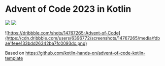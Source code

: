 # Advent of Code 2023 in Kotlin

![](https://img.shields.io/badge/day%20📅-12-blue) ![](https://img.shields.io/badge/stars%20⭐-22-yellow)

![https://dribbble.com/shots/14767265-Advent-of-Code](https://cdn.dribbble.com/users/6396772/screenshots/14767265/media/fdbae1feee133bdd26342ba7fc0093dc.png)

Based on https://github.com/kotlin-hands-on/advent-of-code-kotlin-template
